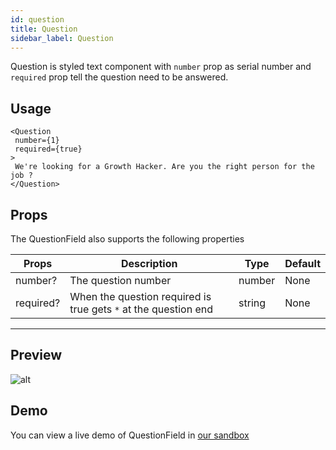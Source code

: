```yaml
---
id: question
title: Question
sidebar_label: Question
---
```


Question is styled text component with `number` prop as serial number and `required` prop tell the question need to be answered. 

## Usage
```
<Question
 number={1}
 required={true}   
>
 We're looking for a Growth Hacker. Are you the right person for the job ?
</Question>
```

## Props
The QuestionField also supports the following properties

Props                             | Description                                 | Type                                  | Default
----------------------------------|---------------------------------------------|---------------------------------------|-----------
number?                           | The question number                         | number                                | None
required?                         | When the question required is true gets `*` at the question end | string            | None
--------------------------------------------------------------------------------------------------------------------------------

## Preview
![alt](/img/question.png)

## Demo
You can view a live demo of QuestionField in [our sandbox](https://codesandbox.io/s/v004-byyzz)


